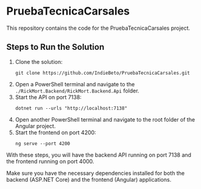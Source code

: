 <h1>PruebaTecnicaCarsales</h1>

<p>This repository contains the code for the PruebaTecnicaCarsales project.</p>

<h2>Steps to Run the Solution</h2>

<ol>
  <li>Clone the solution:</li>
  <pre><code>git clone https://github.com/IndieBeto/PruebaTecnicaCarsales.git</code></pre>

  <li>Open a PowerShell terminal and navigate to the <code>./RickMort.Backend/RickMort.Backend.Api</code> folder.</li>

  <li>Start the API on port 7138:</li>
  <pre><code>dotnet run --urls "http://localhost:7138"</code></pre>

  <li>Open another PowerShell terminal and navigate to the root folder of the Angular project.</li>

  <li>Start the frontend on port 4200:</li>
  <pre><code>ng serve --port 4200</code></pre>
</ol>

<p>With these steps, you will have the backend API running on port 7138 and the frontend running on port 4000.</p>

<p>Make sure you have the necessary dependencies installed for both the backend (ASP.NET Core) and the frontend (Angular) applications.</p>

